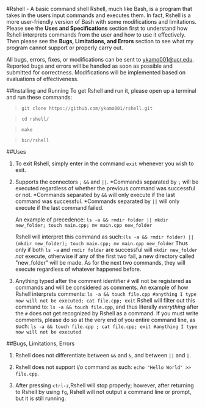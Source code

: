 #Rshell - A basic command shell
Rshell, much like Bash, is a program that takes in the users input commands and executes them.
In fact, Rshell is a more user-friendly version of Bash with some modifications and limitations.
Please see the **Uses and Specifications** section first to understand how Rshell interprets commands
from the user and how to use it effectively. Then please see the **Bugs, Limitations, and Errors** section
to see what my program cannot support or properly carry out.

All bugs, errors, fixes, or modifications can be sent to ykamo001@ucr.edu.
Reported bugs and errors will be handled as soon as possible and submitted for correctness.
Modifications will be implemented based on evaluations of effectiveness.

##Installing and Running
To get Rshell and run it, please open up a terminal and run these commands:
>`git clone https://github.com/ykamo001/rshell.git`

>`cd rshell/`

>`make`

>`bin/rshell`

##Uses
1. To exit Rshell, simply enter in the command `exit` whenever you wish to exit.

2. Supports the connectors `;` `&&` and `||`.
	*Commands separated by `;` will be executed regardless of whether the previous command was successful or not.
	*Commands separated by `&&` will only execute if the last command was successful.
	*Commands separated by `||` will only execute if the last command failed.

	An example of precedence: `ls -a && rmdir folder || mkdir new_folder; touch main.cpp; mv main.cpp new_folder`

	Rshell will interpret this command as such:`(ls -a && rmdir folder) || (mkdir new_folder); touch main.cpp; mv main.cpp new_folder`
	Thus only if both `ls -a` and `rmdir folder` are successful will `mkdir new_folder` _not_ execute, otherwise if
	any of the first two fail, a new directory called "new_folder" will be made. As for the next two commands, 
	they will execute regardless of whatever happened before.

3. Anything typed after the comment identifier `#` will not be registered as commands and will be considered as comments.
An example of how Rshell interprets comments: `ls -a && touch file.cpp #anything I type now will not be executed; cat file.cpp; exit`
Rshell will filter out this command to: `ls -a && touch file.cpp`, and thus literally _everything_ after the `#` does not
get recognized by Rshell as a command. If you must write comments, please do so at the very end of you entire command line, as such:
`ls -a && touch file.cpp ; cat file.cpp; exit #anything I type now will not be executed`

##Bugs, Limitations, Errors
1. Rshell does not differentiate between `&&` and `&`, and between `||` and `|`.

2. Rshell  does not support i/o command as such: `echo "Hello World" >> file.cpp`.

3. After pressing `ctrl-z`,Rshell will stop properly; however, after returning to Rshell
by using `fg`, Rshell will not output a command line or prompt, but it is still running.

